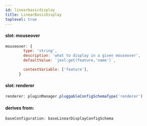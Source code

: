 ```yaml
---
id: linearbasicdisplay
title: LinearBasicDisplay
toplevel: true
---
```


#### slot: mouseover

```js
mouseover: {
        type: 'string',
        description: 'what to display in a given mouseover',
        defaultValue: `jexl:get(feature,'name')`,

        contextVariable: ['feature'],
      }
```

#### slot: renderer

```js
renderer: pluginManager.pluggableConfigSchemaType('renderer')
```

#### derives from:

```js
baseConfiguration: baseLinearDisplayConfigSchema
```
